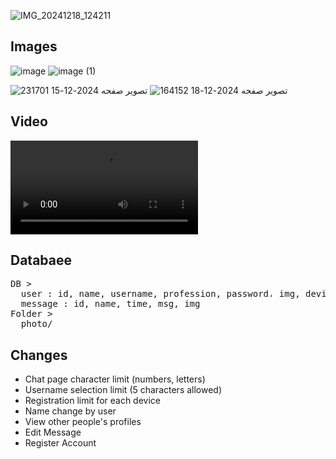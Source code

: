 ![IMG_20241218_124211](https://github.com/user-attachments/assets/167b9a0d-fd44-427a-9492-426efe4baf0e)

## Images

![image](https://github.com/user-attachments/assets/31ba2633-9f94-4622-ae0a-c6c23f82e886)
![image (1)](https://github.com/user-attachments/assets/a6e5476b-87c1-4542-97fe-ec795aa8b2ac)

![تصویر صفحه 2024-12-15 231701](https://github.com/user-attachments/assets/65aaf5ee-c264-4614-afbd-ace28ee29e69)
![تصویر صفحه 2024-12-18 164152](https://github.com/user-attachments/assets/23d4b698-85b7-47c0-9494-4c0a701fc76b)

## Video

<video src="https://github.com/Mr-Banana-2045/ChatRoomDB/raw/refs/heads/main/InShot_20241219_140431970.mp4">
</video>

## Databaee

<pre>
DB >
  user : id, name, username, profession, password، img, device
  message : id, name, time, msg, img
Folder >
  photo/
</pre>

## Changes

* Chat page character limit (numbers, letters)
* Username selection limit (5 characters allowed)
* Registration limit for each device
* Name change by user
* View other people's profiles
* Edit Message
* Register Account

